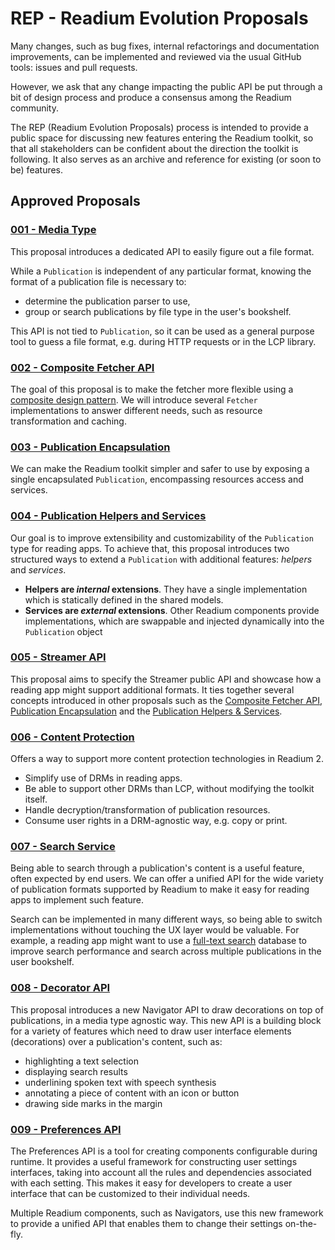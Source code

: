# REP - Readium Evolution Proposals

Many changes, such as bug fixes, internal refactorings and documentation improvements, can be implemented and reviewed via the usual GitHub tools: issues and pull requests.

However, we ask that any change impacting the public API be put through a bit of design process and produce a consensus among the Readium community.

The REP (Readium Evolution Proposals) process is intended to provide a public space for discussing new features entering the Readium toolkit, so that all stakeholders can be confident about the direction the toolkit is following. It also serves as an archive and reference for existing (or soon to be) features.

## Approved Proposals

### [001 - Media Type](001-media-type.md)

This proposal introduces a dedicated API to easily figure out a file format.

While a `Publication` is independent of any particular format, knowing the format of a publication file is necessary to:

* determine the publication parser to use,
* group or search publications by file type in the user's bookshelf.

This API is not tied to `Publication`, so it can be used as a general purpose tool to guess a file format, e.g. during HTTP requests or in the LCP library.

### [002 - Composite Fetcher API](002-composite-fetcher-api.md)

The goal of this proposal is to make the fetcher more flexible using a [composite design pattern](https://en.wikipedia.org/wiki/Composite_pattern). We will introduce several `Fetcher` implementations to answer different needs, such as resource transformation and caching.

### [003 - Publication Encapsulation](003-publication-encapsulation.md)

We can make the Readium toolkit simpler and safer to use by exposing a single encapsulated `Publication`, encompassing resources access and services.

### [004 - Publication Helpers and Services](004-publication-helpers-services.md)

Our goal is to improve extensibility and customizability of the `Publication` type for reading apps. To achieve that, this proposal introduces two structured ways to extend a `Publication` with additional features: *helpers* and *services*.

* **Helpers are *internal* extensions**. They have a single implementation which is statically defined in the shared models.
* **Services are *external* extensions**. Other Readium components provide implementations, which are swappable and injected dynamically into the `Publication` object

### [005 - Streamer API](005-streamer-api.md)

This proposal aims to specify the Streamer public API and showcase how a reading app might support additional formats. It ties together several concepts introduced in other proposals such as the [Composite Fetcher API](002-composite-fetcher-api.md), [Publication Encapsulation](003-publication-encapsulation.md) and the [Publication Helpers & Services](004-publication-helpers-services.md).

### [006 - Content Protection](006-content-protection.md)

Offers a way to support more content protection technologies in Readium 2.

* Simplify use of DRMs in reading apps.
* Be able to support other DRMs than LCP, without modifying the toolkit itself.
* Handle decryption/transformation of publication resources.
* Consume user rights in a DRM-agnostic way, e.g. copy or print.

### [007 - Search Service](007-search-service.md)

Being able to search through a publication's content is a useful feature, often expected by end users. We can offer a unified API for the wide variety of publication formats supported by Readium to make it easy for reading apps to implement such feature.

Search can be implemented in many different ways, so being able to switch implementations without touching the UX layer would be valuable. For example, a reading app might want to use a [full-text search](https://en.wikipedia.org/wiki/Full-text_search) database to improve search performance and search across multiple publications in the user bookshelf.

### [008 - Decorator API](008-decorator-api.md)

This proposal introduces a new Navigator API to draw decorations on top of publications, in a media type agnostic way. This new API is a building block for a variety of features which need to draw user interface elements (decorations) over a publication's content, such as:

* highlighting a text selection
* displaying search results
* underlining spoken text with speech synthesis
* annotating a piece of content with an icon or button
* drawing side marks in the margin

### [009 - Preferences API](009-preferences-api.md)

The Preferences API is a tool for creating components configurable during runtime. It provides a useful framework for constructing user settings interfaces, taking into account all the rules and dependencies associated with each setting. This makes it easy for developers to create a user interface that can be customized to their individual needs.

Multiple Readium components, such as Navigators, use this new framework to provide a unified API that enables them to change their settings on-the-fly.

